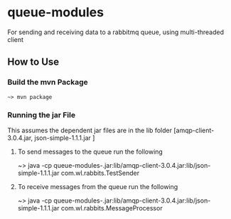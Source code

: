 # queue-modules

For sending and receiving data to a rabbitmq queue, using multi-threaded client


## How to Use

### Build the mvn Package

    ~> mvn package

### Running the jar File

This assumes the dependent jar files are in the lib folder [amqp-client-3.0.4.jar, json-simple-1.1.1.jar ]

1. To send messages to the queue run the following

    ~> java -cp queue-modules-<version>.jar:lib/amqp-client-3.0.4.jar:lib/json-simple-1.1.1.jar com.wl.rabbits.TestSender

2. To receive messages from the queue run the following

    ~> java -cp queue-modules-<version>.jar:lib/amqp-client-3.0.4.jar:lib/json-simple-1.1.1.jar com.wl.rabbits.MessageProcessor


